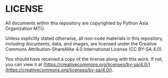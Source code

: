 # LICENSE

All documents within this repository are copyrighted by Python Asia Organization MTÜ.

Unless explicitly stated otherwise, all non-code materials in this repository,
including documents, data, and images, are licensed under the
Creative Commons Attribution-ShareAlike 4.0 International License (CC BY-SA 4.0).

You should have received a copy of the license along with this work. If not, you can view it at [https://creativecommons.org/licenses/by-sa/4.0/](https://creativecommons.org/licenses/by-sa/4.0/).

